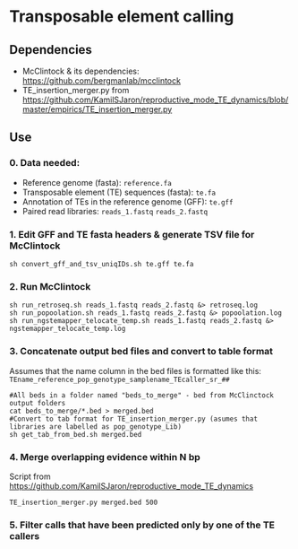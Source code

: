 # Transposable element calling 

## Dependencies
- McClintock & its dependencies: https://github.com/bergmanlab/mcclintock
- TE\_insertion\_merger.py from https://github.com/KamilSJaron/reproductive_mode_TE_dynamics/blob/master/empirics/TE_insertion_merger.py

## Use

### 0. Data needed:
- Reference genome (fasta): `reference.fa`
- Transposable element (TE) sequences (fasta): `te.fa`
- Annotation of TEs in the reference genome (GFF): `te.gff`
- Paired read libraries: `reads_1.fastq` `reads_2.fastq`

### 1. Edit GFF and TE fasta headers & generate TSV file for McClintock

```
sh convert_gff_and_tsv_uniqIDs.sh te.gff te.fa
```

### 2. Run McClintock
```
sh run_retroseq.sh reads_1.fastq reads_2.fastq &> retroseq.log
sh run_popoolation.sh reads_1.fastq reads_2.fastq &> popoolation.log
sh run_ngstemapper_telocate_temp.sh reads_1.fastq reads_2.fastq &> ngstemapper_telocate_temp.log
```

### 3.  Concatenate output bed files and convert to table format
Assumes that the name column in the bed files is formatted like this:
`TEname_reference_pop_genotype_samplename_TEcaller_sr_##`
```
#All beds in a folder named "beds_to_merge" - bed from McClinctock output folders
cat beds_to_merge/*.bed > merged.bed
#Convert to tab format for TE_insertion_merger.py (asumes that libraries are labelled as pop_genotype_Lib)
sh get_tab_from_bed.sh merged.bed
```

### 4. Merge overlapping evidence within N bp
Script from https://github.com/KamilSJaron/reproductive_mode_TE_dynamics

```
TE_insertion_merger.py merged.bed 500
```

### 5. Filter calls that have been predicted only by one of the TE callers
